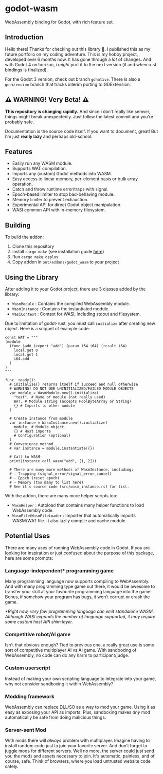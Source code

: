# godot-wasm
WebAssembly binding for Godot, with rich feature set.

## Introduction
Hello there! Thanks for checking out this library 🙏.
I published this as my future portfolio on my coding adventure.
This is my hobby project, developed over 6 months now.
It has gone through a _lot_ of changes.
And with Godot 4 on horizon, i _might_ port it to the next version
(if and when rust bindings is finalized).

For the Godot 3 version, check out branch `gdnative`.
There is also a `gdextension` branch that tracks interim porting to
GDExtension.

## ⚠ WARNING! Very Beta! ⚠
**This repository is changing rapidly.** And since i don't really like
semver, things might break unexpectedly. Just follow the latest commit
and you're probably safe.

Documentation is the source code itself. If you want to document, great!
But i'm just **really lazy** and perhaps old-school.

## Features

* Easily run any WASM module.
* Supports WAT compilation.
* Imports any (custom) Godot methods into WASM.
* Easy access to linear memory, per-element basis or bulk array operation.
* Catch and throw runtime error/traps with signal.
* Epoch-based limiter to stop bad-behaving module.
* Memory limiter to prevent exhaustion.
* Experimental API for direct Godot object manipulation.
* WASI common API with in-memory filesystem.

## Building
To build the addon:
1. Clone this repository
2. Install `cargo-make` (see installation guide [here](https://crates.io/crates/cargo-make))
3. Run `cargo make deploy`
4. Copy addon in `out/addons/godot_wasm` to your project

## Using the Library
After adding it to your Godot project, there are 3 classes added by the library:
* `WasmModule` : Contains the compiled WebAssembly module.
* `WasmInstance` : Contains the instantiated module.
* `WasiContext` : Context for WASI, including stdout and filesystem.

Due to limitation of godot-rust,
you must call `initialize` after creating new object.
Here is a snippet of example code:
```gdscript
const WAT = """
(module
  (func $add (export "add") (param i64 i64) (result i64)
    local.get 0
    local.get 1
    i64.add
  )
)
"""

func _ready():
  # initialize() returns itself if succeed and null otherwise
  # WARNING! DO NOT USE UNINITIALIZED/FAILED MODULE OBJECTS
  var module = WasmModule.new().initialize(
    "test", # Name of module (not really used)
    WAT, # Module string (accepts PoolByteArray or String)
    {} # Imports to other module
  )

  # Create instance from module
  var instance = WasmInstance.new().initialize(
    module, # Module object
    {} # Host imports
    # Configuration (optional)
  )
  # Convenience method
  # var instance = module.instantiate({})

  # Call to WASM
  print(instance.call_wasm("add", [1, 2]))

  # There are many more methods of WasmInstance, including:
  # - Trapping (signal_error/signal_error_cancel)
  # - Epoch (reset_epoch)
  # - Memory (too many to list here)
  # See it's source code (src/wasm_instance.rs) for list.
```

With the addon, there are many more helper scripts too:
* `WasmHelper` : Autoload that contains many helper functions to load
  WebAssembly code.
* `WasmFile`/`WasmFileLoader` : Importer that automatically imports
  WASM/WAT file. It also lazily compile and cache module.

## Potential Uses

There are many uses of running WebAssembly code in Godot. If you are looking
for inspiration or just confused about the purpose of this package,
here are some prompts:

### Language-independent* programming game

  Many programming language now supports compiling to WebAssembly. And with
  many programming type game out there, it would be awesome to transfer your
  skill at your favourite programming language into the game. Bonus, if
  somehow your program has bugs, it won't corrupt or crash the game.

  _*Right now, very few programming language can emit standalone WASM.
  Although WASI expands the number of language supported, it may require
  some custom host API shim layer._

### Competitive robot/AI game

  Isn't that obvious enough? Tied to previous one, a really great use is some
  sort of competitive multiplayer AI vs AI game. With sandboxing of
  WebAssembly, no code can do any harm to participant/judge.

### Custom userscript

  Instead of making your own scripting language to integrate into your game,
  why not consider sandboxing it within WebAssembly?

### Modding framework

  WebAssembly can replace DLL/SO as a way to mod your game. Using it as easy
  as exposing your API as imports. Plus, sandboxing makes *any* mod
  automatically be safe from doing malicious things.

### Server-sent Mod

  With mods there will *always* problem with multiplayer. Imagine having to
  install random code just to join your favorite server. And don't forget
  to juggle mods for different servers. Well no more, the server could just
  send you the mods and assets necessary to join. It's automatic, painless,
  and of course, safe. Think of browsers, where you load untrusted website
  code safely.
